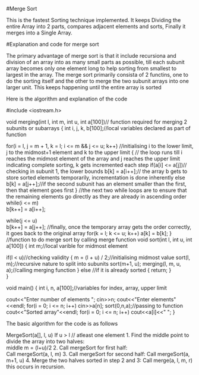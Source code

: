 #Merge Sort

This is the fastest Sorting technique implemented.
It keeps Dividing the entire Array into 2 parts, compares adjacent elements and sorts, Finally it merges into a Single Array.

#Explanation and code for merge sort

The primary advantage of merge sort is that it include recursiona and division of an array into as many small parts as possible, till each subunit array becomes only one element long to help sorting from smallest to largest in the array.
The merge sort primarily consista of 2 functins, one to do the sorting itself and the other to merge the two subunit arrays into one larger unit.
This keeps happening until the entire array is sorted

Here is the algorithm and explanation of the code

#include <iostream.h>

void merging(int l, int m, int u, int a[100])// function required for merging 2 subunits or subarrays 
{
   int i, j, k, b[100];//local variables declared as part of function

   for(i = l, j = m + 1, k = l; i <= m && j <= u; k++) //initialising i to the lower limit, j to the midmost+1 element and k to the upper limit
   { // the loop runs till i reaches the midmost element of the array and j reaches the upper limit indicating complete sorting, k gets incremented each step
      if(a[i] <= a[j])// checking in subunit 1, the lower bounds
         b[k] = a[i++];// the array b gets to store sorted elements temporarily, incrementation is done inherently
      else
         b[k] = a[j++];//if the second subunit has an element smaller than the first, then that element goes first
   }
   //the next two while loops are to ensure that the remaining elements go directly as they are already in ascending order
   while(i <= m)    
      b[k++] = a[i++];

   while(j <= u)   
      b[k++] = a[j++];
//finally, once the temporary array gets the order correctly, it goes back to the original array
   for(k = l; k <= u; k++)
      a[k] = b[k];
}
//function to do merge sort by calling merge function
void sort(int l, int u, int a[100]) 
{
   int m;//local varible for midmost element
   
   if(l < u)//checking validity 
   {
      m = (l + u) / 2;//initialising midmost value
      sort(l, m);//recursive nature to split into subunits
      sort(m+1, u);
      merging(l, m, u, a);//calling merging function
   } 
   else //if it is already sorted
   { 
      return;
   }   
}

void main() 
{ 
   int i, n, a[100];//variables for index, array, upper limit

  cout<<"Enter number of elements ";
  cin>>n;
  cout<<"Enter elements"<<endl;
  for(i = 0; i <= n; i++)
  cin>>a[n];
  sort(0,n,a);//passing to function
  cout<<"Sorted array"<<endl; 
   for(i = 0; i <= n; i++)
cout<<a[i]<<" ";
}

The basic algorithm for the code is as follows

MergeSort(a[], l,  u)
If u > l // atleast one element
     1. Find the middle point to divide the array into two halves:  
             middle m = (l+u)/2
     2. Call mergeSort for first half:   
             Call mergeSort(a, l, m)
     3. Call mergeSort for second half:
             Call mergeSort(a, m+1, u)
     4. Merge the two halves sorted in step 2 and 3:
             Call merge(a, l, m, r)
             this occurs in recursion.
             
             
             
